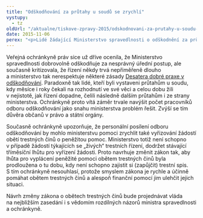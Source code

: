 ```yaml
---
title: "Odškodňování za průtahy u soudů se zrychlí"
vystupy:
  - tz
oldUrl: "/aktualne/tiskove-zpravy-2015/odskodnovani-za-prutahy-u-soudu-se-zrychli"
date: 2015-11-06
perex: "<p>Lidé žádající Ministerstvo spravedlnosti o odškodnění za průtahy v soudních řízeních mají naději, že jejich žádost bude vyřízena rychleji, než tomu bylo dosud.  Ministerstvo reagovalo na opakovanou kritiku veřejného ochránce práv a aktuálně informovalo zástupce ochránkyně, že personálně posílí odbor odškodňování.</p>"
---
```


<!-- imported from the old website -->

<p>Veřejná ochránkyně práv sice už dříve ocenila, že Ministerstvo spravedlnosti dobrovolně odškodňuje za nesprávný úřední postup, ale současně kritizovala, že řízení někdy trvá nepřiměřeně dlouho a ministerstvo tak nerespektuje některé zásady <a href="http://www.ochrance.cz/stiznosti-na-urady/chcete-si-stezovat/zivotni-situace-problemy-a-jejich-reseni/odskodneni-desatero-dobre-spravni-praxe-pri-posouzeni-zadosti/">Desatera dobré praxe v odškodňování</a>. Paradoxně tak lidé, kteří byli vystaveni průtahům u soudu, kdy měsíce i roky čekali na rozhodnutí ve své věci a celou dobu žili v nejistotě, jak řízení dopadne, čelili následně dalším průtahům i ze strany ministerstva. Ochránkyně proto vítá záměr trvale navýšit počet pracovníků odboru odškodňování jako snahu ministerstva problém řešit. Zvýší se tím důvěra občanů v právo a státní orgány.</p> <p>Současně ochránkyně upozorňuje, že personální posílení odboru odškodňování by mohlo ministerstvu pomoci zrychlit také vyřizování žádostí obětí trestných činů o peněžitou pomoc. Ministerstvo totiž není schopno v případě žádostí týkajících se „živých“ trestních řízení, dodržet stávající tříměsíční lhůtu pro vyřízení žádosti. Proto navrhuje změnit zákon tak, aby lhůta pro vyplácení peněžité pomoci obětem trestných činů byla prodloužena o tu dobu, kdy není schopno zajistit si (zapůjčit) trestní spis. S tím ochránkyně nesouhlasí, protože smyslem zákona je rychle a účinně pomáhat obětem trestných činů a alespoň finanční pomocí jim ulehčit jejich situaci.</p><p> Návrh změny zákona o obětech trestných činů bude projednávat vláda na nejbližším zasedání i s vědomím rozdílných názorů ministra spravedlnosti a ochránkyně.</p>
